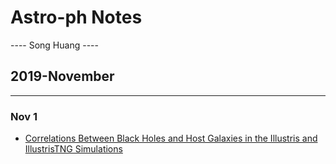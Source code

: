 # Astro-ph Notes

---- Song Huang ----

## 2019-November

----

### Nov 1

* [Correlations Between Black Holes and Host Galaxies in the Illustris and IllustrisTNG Simulations](https://arxiv.org/abs/1910.00017)